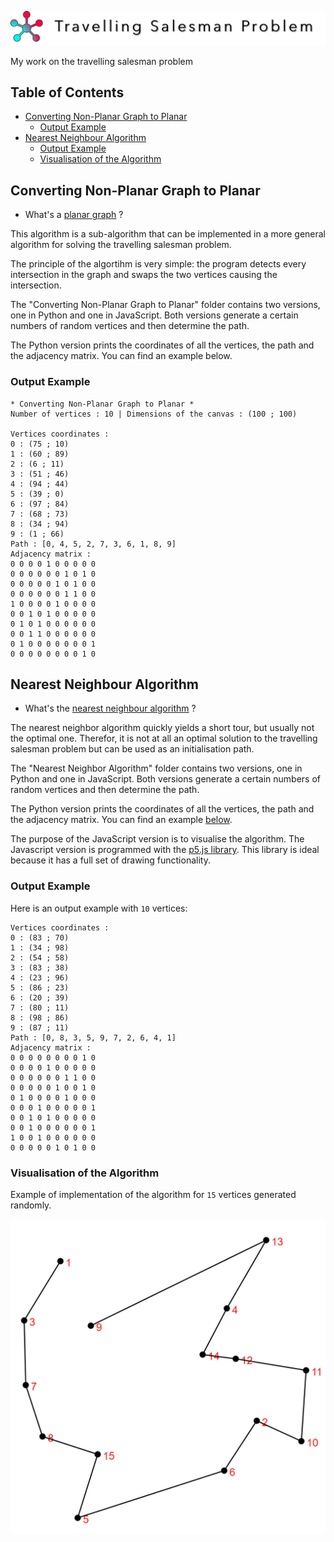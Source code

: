 ![repository_title](illustration_images/repository_title.png)

My work on the travelling salesman problem

## Table of Contents

* [Converting Non-Planar Graph to Planar](#converting-non-planar-graph-to-planar)
  * [Output Example](#output-example)
* [Nearest Neighbour Algorithm](#nearest-neighbour-algorithm)
  * [Output Example](#output-example)
  * [Visualisation of the Algorithm](#visualisation-of-the-algorithm)

## Converting Non-Planar Graph to Planar

* What's a [planar graph](https://en.wikipedia.org/wiki/Planar_graph) ?

This algorithm is a sub-algorithm that can be implemented in a more general algorithm for solving the travelling salesman problem.

The principle of the algortihm is very simple: the program detects every intersection in the graph and swaps the two vertices causing the intersection. 

The "Converting Non-Planar Graph to Planar" folder contains two versions, one in Python and one in JavaScript. Both versions generate a certain numbers of random vertices and then determine the path.

The Python version prints the coordinates of all the vertices, the path and the adjacency matrix. You can find an example below.

### Output Example

```
* Converting Non-Planar Graph to Planar *
Number of vertices : 10 | Dimensions of the canvas : (100 ; 100)

Vertices coordinates :
0 : (75 ; 10)
1 : (60 ; 89)
2 : (6 ; 11)
3 : (51 ; 46)
4 : (94 ; 44)
5 : (39 ; 0)
6 : (97 ; 84)
7 : (68 ; 73)
8 : (34 ; 94)
9 : (1 ; 66)
Path : [0, 4, 5, 2, 7, 3, 6, 1, 8, 9]
Adjacency matrix :
0 0 0 0 1 0 0 0 0 0
0 0 0 0 0 0 1 0 1 0
0 0 0 0 0 1 0 1 0 0
0 0 0 0 0 0 1 1 0 0
1 0 0 0 0 1 0 0 0 0
0 0 1 0 1 0 0 0 0 0
0 1 0 1 0 0 0 0 0 0
0 0 1 1 0 0 0 0 0 0
0 1 0 0 0 0 0 0 0 1
0 0 0 0 0 0 0 0 1 0
```

## Nearest Neighbour Algorithm

* What's the [nearest neighbour algorithm](https://en.wikipedia.org/wiki/Nearest_neighbour_algorithm) ?

The nearest neighbor algorithm quickly yields a short tour, but usually not the optimal one. Therefor, it is not at all an optimal solution to the travelling salesman problem but can be used as an initialisation path.

The "Nearest Neighbor Algorithm" folder contains two versions, one in Python and one in JavaScript.
Both versions generate a certain numbers of random vertices and then determine the path. 

The Python version prints the coordinates of all the vertices, the path and the adjacency matrix. You can find an example [below](#output-example).

The purpose of the JavaScript version is to visualise the algorithm. The Javascript version is programmed with the [p5.js library](https://p5js.org/). This library is ideal because it has a full set of drawing functionality.

### Output Example

Here is an output example with ```10``` vertices:

```
Vertices coordinates :
0 : (83 ; 70)
1 : (34 ; 98)
2 : (54 ; 58)
3 : (83 ; 38)
4 : (23 ; 96)
5 : (86 ; 23)
6 : (20 ; 39)
7 : (80 ; 11)
8 : (98 ; 86)
9 : (87 ; 11)
Path : [0, 8, 3, 5, 9, 7, 2, 6, 4, 1]
Adjacency matrix :
0 0 0 0 0 0 0 0 1 0
0 0 0 0 1 0 0 0 0 0
0 0 0 0 0 0 1 1 0 0
0 0 0 0 0 1 0 0 1 0
0 1 0 0 0 0 1 0 0 0
0 0 0 1 0 0 0 0 0 1
0 0 1 0 1 0 0 0 0 0
0 0 1 0 0 0 0 0 0 1
1 0 0 1 0 0 0 0 0 0
0 0 0 0 0 1 0 1 0 0
```

### Visualisation of the Algorithm

Example of implementation of the algorithm for ```15``` vertices generated randomly.

![NN1](illustration_images/NN1.png)

